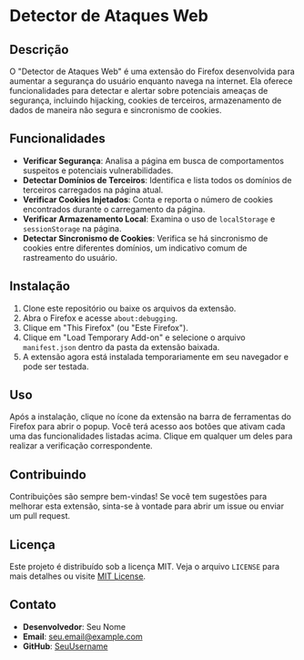 # Detector de Ataques Web

## Descrição
O "Detector de Ataques Web" é uma extensão do Firefox desenvolvida para aumentar a segurança do usuário enquanto navega na internet. Ela oferece funcionalidades para detectar e alertar sobre potenciais ameaças de segurança, incluindo hijacking, cookies de terceiros, armazenamento de dados de maneira não segura e sincronismo de cookies.

## Funcionalidades
- **Verificar Segurança**: Analisa a página em busca de comportamentos suspeitos e potenciais vulnerabilidades.
- **Detectar Domínios de Terceiros**: Identifica e lista todos os domínios de terceiros carregados na página atual.
- **Verificar Cookies Injetados**: Conta e reporta o número de cookies encontrados durante o carregamento da página.
- **Verificar Armazenamento Local**: Examina o uso de `localStorage` e `sessionStorage` na página.
- **Detectar Sincronismo de Cookies**: Verifica se há sincronismo de cookies entre diferentes domínios, um indicativo comum de rastreamento do usuário.

## Instalação
1. Clone este repositório ou baixe os arquivos da extensão.
2. Abra o Firefox e acesse `about:debugging`.
3. Clique em "This Firefox" (ou "Este Firefox").
4. Clique em "Load Temporary Add-on" e selecione o arquivo `manifest.json` dentro da pasta da extensão baixada.
5. A extensão agora está instalada temporariamente em seu navegador e pode ser testada.

## Uso
Após a instalação, clique no ícone da extensão na barra de ferramentas do Firefox para abrir o popup. Você terá acesso aos botões que ativam cada uma das funcionalidades listadas acima. Clique em qualquer um deles para realizar a verificação correspondente.

## Contribuindo
Contribuições são sempre bem-vindas! Se você tem sugestões para melhorar esta extensão, sinta-se à vontade para abrir um issue ou enviar um pull request.

## Licença
Este projeto é distribuído sob a licença MIT. Veja o arquivo `LICENSE` para mais detalhes ou visite [MIT License](https://opensource.org/licenses/MIT).

## Contato
- **Desenvolvedor**: Seu Nome
- **Email**: seu.email@example.com
- **GitHub**: [SeuUsername](https://github.com/SeuUsername)
